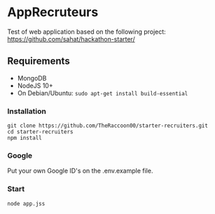 # AppRecruteurs

Test of web application based on the following project: https://github.com/sahat/hackathon-starter/

## Requirements
- MongoDB
- NodeJS 10+
- On Debian/Ubuntu: ```sudo apt-get install build-essential```

### Installation

```
git clone https://github.com/TheRaccoon00/starter-recruiters.git
cd starter-recruiters
npm install
```

### Google

Put your own Google ID's on the .env.example file.

### Start
```
node app.jss
```
